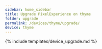 ```yaml
---
sidebar: home_sidebar
title: Upgrade PixelExperience on thyme
folder: upgrade
permalink: /devices/thyme/upgrade/
device: thyme
---
```

{% include templates/device_upgrade.md %}
